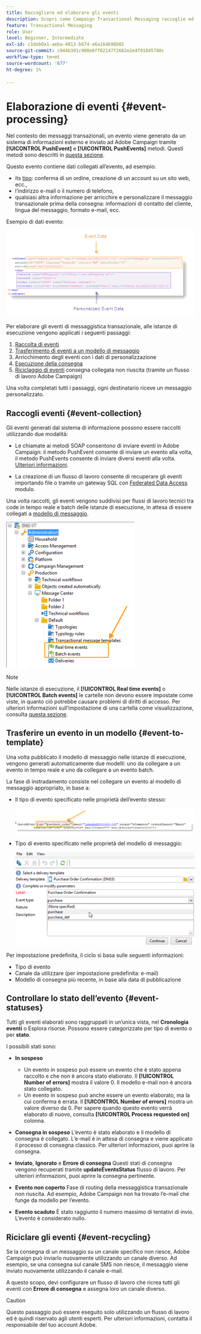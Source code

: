 ```yaml
---
title: Raccogliere ed elaborare gli eventi
description: Scopri come Campaign Transactional Messaging raccoglie ed elabora gli eventi
feature: Transactional Messaging
role: User
level: Beginner, Intermediate
exl-id: c1deb0a1-aeba-4813-b674-a6a164b98b02
source-git-commit: c044b391c900e8ff82147f2682e2e4f91845780c
workflow-type: tm+mt
source-wordcount: '677'
ht-degree: 1%

---
```


# Elaborazione di eventi {#event-processing}

Nel contesto dei messaggi transazionali, un evento viene generato da un sistema di informazioni esterno e inviato ad Adobe Campaign tramite **[!UICONTROL PushEvent]** e **[!UICONTROL PushEvents]** metodi. Questi metodi sono descritti in [questa sezione](event-description.md).

Questo evento contiene dati collegati all’evento, ad esempio:

* its [tipo](transactional.md#create-event-types): conferma di un ordine, creazione di un account su un sito web, ecc.,
* l’indirizzo e-mail o il numero di telefono,
* qualsiasi altra informazione per arricchire e personalizzare il messaggio transazionale prima della consegna: informazioni di contatto del cliente, lingua del messaggio, formato e-mail, ecc.

Esempio di dati evento:

![](assets/mc-event-request.png)

Per elaborare gli eventi di messaggistica transazionale, alle istanze di esecuzione vengono applicati i seguenti passaggi:

1. [Raccolta di eventi](#event-collection)
1. [Trasferimento di eventi a un modello di messaggio](#routing-towards-a-template)
1. Arricchimento degli eventi con i dati di personalizzazione
1. [Esecuzione della consegna](delivery-execution.md)
1. [Riciclaggio di eventi](#event-recycling) consegna collegata non riuscita (tramite un flusso di lavoro Adobe Campaign)

Una volta completati tutti i passaggi, ogni destinatario riceve un messaggio personalizzato.

## Raccogli eventi {#event-collection}

Gli eventi generati dal sistema di informazione possono essere raccolti utilizzando due modalità:

* Le chiamate ai metodi SOAP consentono di inviare eventi in Adobe Campaign: il metodo PushEvent consente di inviare un evento alla volta, il metodo PushEvents consente di inviare diversi eventi alla volta. [Ulteriori informazioni](event-description.md).

* La creazione di un flusso di lavoro consente di recuperare gli eventi importando file o tramite un gateway SQL con [Federated Data Access](../connect/fda.md) modulo.

Una volta raccolti, gli eventi vengono suddivisi per flussi di lavoro tecnici tra code in tempo reale e batch delle istanze di esecuzione, in attesa di essere collegati a [modello di messaggio](transactional-template.md).

![](assets/mc-event-queues.png)

>[!NOTE]
>
>Nelle istanze di esecuzione, il **[!UICONTROL Real time events]** o **[!UICONTROL Batch events]** le cartelle non devono essere impostate come viste, in quanto ciò potrebbe causare problemi di diritti di accesso. Per ulteriori informazioni sull’impostazione di una cartella come visualizzazione, consulta [questa sezione](../audiences/folders-and-views.md#turn-a-folder-to-a-view).

## Trasferire un evento in un modello {#event-to-template}

Una volta pubblicato il modello di messaggio nelle istanze di esecuzione, vengono generati automaticamente due modelli: uno da collegare a un evento in tempo reale e uno da collegare a un evento batch.

La fase di instradamento consiste nel collegare un evento al modello di messaggio appropriato, in base a:

* Il tipo di evento specificato nelle proprietà dell’evento stesso:

   ![](assets/event-type-sample.png)

* Tipo di evento specificato nelle proprietà del modello di messaggio:

   ![](assets/event-type-select.png)

Per impostazione predefinita, il ciclo si basa sulle seguenti informazioni:

* Tipo di evento
* Canale da utilizzare (per impostazione predefinita: e-mail)
* Modello di consegna più recente, in base alla data di pubblicazione

## Controllare lo stato dell’evento {#event-statuses}

Tutti gli eventi elaborati sono raggruppati in un’unica vista, nel **Cronologia eventi** o Esplora risorse. Possono essere categorizzate per tipo di evento o per **stato**.

I possibili stati sono:

* **In sospeso**

   * Un evento in sospeso può essere un evento che è stato appena raccolto e che non è ancora stato elaborato. Il **[!UICONTROL Number of errors]** mostra il valore 0. Il modello e-mail non è ancora stato collegato.
   * Un evento in sospeso può anche essere un evento elaborato, ma la cui conferma è errata. Il **[!UICONTROL Number of errors]** mostra un valore diverso da 0. Per sapere quando questo evento verrà elaborato di nuovo, consulta **[!UICONTROL Process requested on]** colonna.

* **Consegna in sospeso**
L’evento è stato elaborato e il modello di consegna è collegato. L’e-mail è in attesa di consegna e viene applicato il processo di consegna classico. Per ulteriori informazioni, puoi aprire la consegna.
* **Inviato**, **Ignorato** e **Errore di consegna**
Questi stati di consegna vengono recuperati tramite 
**updateEventsStatus** flusso di lavoro. Per ulteriori informazioni, puoi aprire la consegna pertinente.
* **Evento non coperto**
Fase di routing della messaggistica transazionale non riuscita. Ad esempio, Adobe Campaign non ha trovato l’e-mail che funge da modello per l’evento.
* **Evento scaduto**
È stato raggiunto il numero massimo di tentativi di invio. L’evento è considerato nullo.

## Riciclare gli eventi {#event-recycling}

Se la consegna di un messaggio su un canale specifico non riesce, Adobe Campaign può inviarlo nuovamente utilizzando un canale diverso. Ad esempio, se una consegna sul canale SMS non riesce, il messaggio viene inviato nuovamente utilizzando il canale e-mail.

A questo scopo, devi configurare un flusso di lavoro che ricrea tutti gli eventi con **Errore di consegna** e assegna loro un canale diverso.

>[!CAUTION]
>
>Questo passaggio può essere eseguito solo utilizzando un flusso di lavoro ed è quindi riservato agli utenti esperti. Per ulteriori informazioni, contatta il responsabile del tuo account Adobe.
